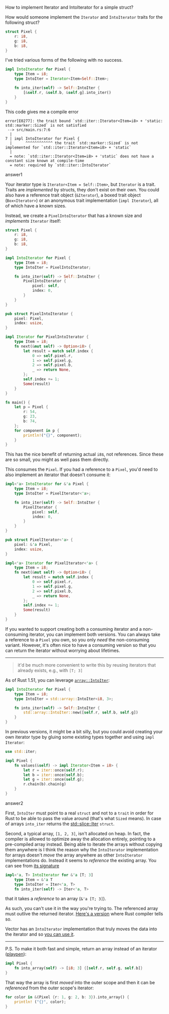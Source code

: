 How to implement Iterator and IntoIterator for a simple struct?

How would someone implement the `Iterator` and `IntoIterator` traits for the following struct?

```rust
struct Pixel {
    r: i8,
    g: i8,
    b: i8,
}
```

I've tried various forms of the following with no success.

```rust
impl IntoIterator for Pixel {
    type Item = i8;
    type IntoIter = Iterator<Item=Self::Item>;

    fn into_iter(self) -> Self::IntoIter {
        [&self.r, &self.b, &self.g].into_iter()
    }
}
```

This code gives me a compile error

```none
error[E0277]: the trait bound `std::iter::Iterator<Item=i8> + 'static: std::marker::Sized` is not satisfied
 --> src/main.rs:7:6
  |
7 | impl IntoIterator for Pixel {
  |      ^^^^^^^^^^^^ the trait `std::marker::Sized` is not implemented for `std::iter::Iterator<Item=i8> + 'static`
  |
  = note: `std::iter::Iterator<Item=i8> + 'static` does not have a constant size known at compile-time
  = note: required by `std::iter::IntoIterator`
```

answer1

Your iterator type is `Iterator<Item = Self::Item>`, but `Iterator` is a trait. Traits are *implemented* by structs, they don't exist on their own. You could also have a reference trait object (`&Iterator`), a boxed trait object (`Box<Iterator>`) or an anonymous trait implementation (`impl Iterator`), all of which have a known sizes.

Instead, we create a `PixelIntoIterator` that has a known size and *implements* `Iterator` itself:

```rust
struct Pixel {
    r: i8,
    g: i8,
    b: i8,
}

impl IntoIterator for Pixel {
    type Item = i8;
    type IntoIter = PixelIntoIterator;

    fn into_iter(self) -> Self::IntoIter {
        PixelIntoIterator {
            pixel: self,
            index: 0,
        }
    }
}

pub struct PixelIntoIterator {
    pixel: Pixel,
    index: usize,
}

impl Iterator for PixelIntoIterator {
    type Item = i8;
    fn next(&mut self) -> Option<i8> {
        let result = match self.index {
            0 => self.pixel.r,
            1 => self.pixel.g,
            2 => self.pixel.b,
            _ => return None,
        };
        self.index += 1;
        Some(result)
    }
}

fn main() {
    let p = Pixel {
        r: 54,
        g: 23,
        b: 74,
    };
    for component in p {
        println!("{}", component);
    }
}
```

This has the nice benefit of returning actual `i8`s, not references. Since these are so small, you might as well pass them directly.

This consumes the `Pixel`. If you had a reference to a `Pixel`, you'd need to also implement an iterator that doesn't consume it:

```rust
impl<'a> IntoIterator for &'a Pixel {
    type Item = i8;
    type IntoIter = PixelIterator<'a>;

    fn into_iter(self) -> Self::IntoIter {
        PixelIterator {
            pixel: self,
            index: 0,
        }
    }
}

pub struct PixelIterator<'a> {
    pixel: &'a Pixel,
    index: usize,
}

impl<'a> Iterator for PixelIterator<'a> {
    type Item = i8;
    fn next(&mut self) -> Option<i8> {
        let result = match self.index {
            0 => self.pixel.r,
            1 => self.pixel.g,
            2 => self.pixel.b,
            _ => return None,
        };
        self.index += 1;
        Some(result)
    }
}
```

If you wanted to support creating both a consuming iterator and a non-consuming iterator, you can implement both versions. You can always take a reference to a `Pixel` you own, so you only *need* the non-consuming variant. However, it's often nice to have a consuming version so that you can return the iterator without worrying about lifetimes.

------

> it'd be much more convenient to write this by reusing iterators that already exists, e.g., with `[T; 3]`

As of Rust 1.51, you can leverage [`array::IntoIter`](https://doc.rust-lang.org/std/array/struct.IntoIter.html):

```rust
impl IntoIterator for Pixel {
    type Item = i8;
    type IntoIter = std::array::IntoIter<i8, 3>;

    fn into_iter(self) -> Self::IntoIter {
        std::array::IntoIter::new([self.r, self.b, self.g])
    }
}
```

In previous versions, it might be a bit silly, but you could avoid creating your own iterator type by gluing some existing types together and using `impl Iterator`:

```rust
use std::iter;

impl Pixel {
    fn values(&self) -> impl Iterator<Item = i8> {
        let r = iter::once(self.r);
        let b = iter::once(self.b);
        let g = iter::once(self.g);
        r.chain(b).chain(g)
    }
}
```

answer2

First, `IntoIter` must point to a real `struct` and not to a `trait` in order for Rust to be able to pass the value around (that's what `Sized` means). In case of arrays `into_iter` returns the [std::slice::Iter](http://doc.rust-lang.org/std/slice/struct.Iter.html) `struct`.

Second, a typical array, `[1, 2, 3]`, isn't allocated on heap. In fact, the compiler is allowed to optimize away the allocation entirely, pointing to a pre-compiled array instead. Being able to iterate the arrays without copying them anywhere is I think the reason why the `IntoIterator` implementation for arrays doesn't *move* the array anywhere as other `IntoIterator` implementations do. Instead it seems to *reference* the existing array. You can see from [its signature](http://doc.rust-lang.org/std/primitive.array.html)

```rust
impl<'a, T> IntoIterator for &'a [T; 3]
    type Item = &'a T
    type IntoIter = Iter<'a, T>
    fn into_iter(self) -> Iter<'a, T>
```

that it takes a *reference* to an array (`&'a [T; 3]`).

As such, you can't use it in the way you're trying to. The referenced array must outlive the returned iterator. [Here's a version](http://is.gd/aXLu3K) where Rust compiler tells so.

Vector has an `IntoIterator` implementation that truly moves the data into the iterator and so [you can use it](http://is.gd/dktJAa).

------

P.S. To make it both fast and simple, return an array instead of an iterator ([playpen](http://is.gd/gWhlYX)):

```rust
impl Pixel {
    fn into_array(self) -> [i8; 3] {[self.r, self.g, self.b]}
}
```

That way the array is first *moved* into the outer scope and then it can be *referenced* from the outer scope's iterator:

```rust
for color in &(Pixel {r: 1, g: 2, b: 3}).into_array() {
    println! ("{}", color);
}
```

